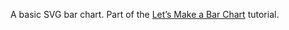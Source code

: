 A basic SVG bar chart. Part of the [Let’s Make a Bar Chart](http://bost.ocks.org/mike/bar/2/) tutorial.